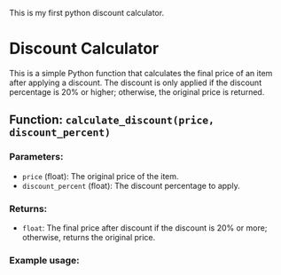 This is my first python discount calculator.
# Discount Calculator

This is a simple Python function that calculates the final price of an item after applying a discount. 
The discount is only applied if the discount percentage is 20% or higher; 
otherwise, the original price is returned.

## Function: `calculate_discount(price, discount_percent)`

### Parameters:
- `price` (float): The original price of the item.
- `discount_percent` (float): The discount percentage to apply.

### Returns:
- `float`: The final price after discount if the discount is 20% or more; otherwise, returns the original price.

### Example usage:

